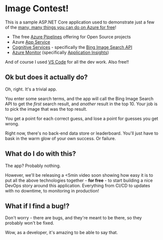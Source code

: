 # Image Contest!

This is a sample ASP.NET Core application used to demonstrate just a few of the [many, many things you can do on Azure for free](https://azure.microsoft.com/free/free-account-faq/?WT.mc_id=devops-0000-dabrady)!

 - The free [Azure Pipelines](https://www.azure.com/pipelines/?WT.mc_id=devops-0000-dabrady) offering for Open Source projects
 - Azure [App Service](https://azure.microsoft.com/services/app-service/?WT.mc_id=devops-0000-dabrady)
 - [Cognitive Services](https://azure.microsoft.com/services/cognitive-services/?WT.mc_id=devops-0000-dabrady) - specifically the [Bing Image Search API](https://azure.microsoft.com/services/cognitive-services/bing-image-search-api/?WT.mc_id=devops-0000-dabrady)
- [Azure Monitor](https://azure.microsoft.com/services/monitor/?WT.mc_id=devops-0000-dabrady) (specifically [Application Insights](https://docs.microsoft.com/azure/application-insights/app-insights-overview?WT.mc_id=devops-0000-dabrady))

And of course I used [VS Code](https://code.visualstudio.com/?WT.mc_id=devops-0000-dabrady) for all the dev work. Also free!!

## Ok but does it actually do?

Oh, right. It's a trivial app.

You enter some search terms, and the app will call the Bing Image Search API to get the *first* search result, and *another* result in the top 10. Your job is to pick the image that was the top result.

You get a point for each correct guess, and lose a point for guesses you get wrong.

Right now, there's no back-end data store or leaderboard. You'll just have to bask in the warm glow of your own success. Or failure.

## What do I do with this?

The app? Probably nothing.

However, we'll be releasing a <5min video soon showing how easy it is to put all the above technologies together - **for free** - to start building a nice DevOps story around this application. Everything from CI/CD to updates with no downtime, to monitoring in production!

## What if I find a bug!?

Don't worry - there are bugs, and they're meant to be there, so they probably won't be fixed.

Wow, as a developer, it's amazing to be able to say that.